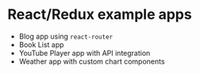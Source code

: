 # React/Redux example apps

* Blog app using `react-router`
* Book List app
* YouTube Player app with API integration
* Weather app with custom chart components
